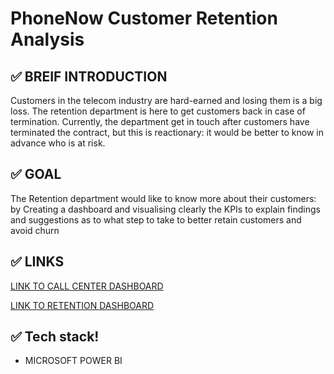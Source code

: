 # PhoneNow Customer Retention Analysis

## ✅ BREIF INTRODUCTION
Customers in the telecom industry are hard-earned and losing them is a big loss. The retention department is here to get customers back in case of termination. 
Currently, the department get in touch after customers have terminated the contract, but this is reactionary: it would be better to know in advance who is at risk.

## ✅ GOAL
The Retention department would like to know more about their customers: by Creating a dashboard and visualising clearly the KPIs to explain findings and suggestions as to what step to take to better retain customers and avoid churn

## ✅ LINKS
[LINK TO CALL CENTER DASHBOARD](https://app.powerbi.com/links/7prUE18N1P?ctid=23c3d449-d0fa-4881-8e4d-892a492c27d8&pbi_source=linkShare)

[LINK TO RETENTION DASHBOARD](https://app.powerbi.com/groups/me/reports/fa990f8b-350a-4228-89ad-fd1dc90e4d01?ctid=23c3d449-d0fa-4881-8e4d-892a492c27d8&pbi_source=linkShare)


## ✅ Tech stack!
* MICROSOFT POWER BI


